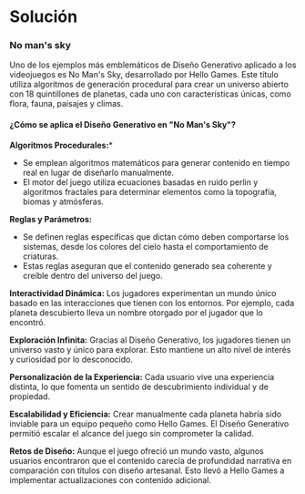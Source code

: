 # Solución

### No man's sky

Uno de los ejemplos más emblemáticos de Diseño Generativo aplicado a los videojuegos es No Man's Sky, desarrollado por Hello Games. Este título utiliza algoritmos de generación procedural para crear un universo abierto con 18 quintillones de planetas, cada uno con características únicas, como flora, fauna, paisajes y climas.

#### ¿Cómo se aplica el Diseño Generativo en "No Man's Sky"?

**Algoritmos Procedurales:***

- Se emplean algoritmos matemáticos para generar contenido en tiempo real en lugar de diseñarlo manualmente.
- El motor del juego utiliza ecuaciones basadas en ruido perlin y algoritmos fractales para determinar elementos como la topografía, biomas y atmósferas.

**Reglas y Parámetros:**

- Se definen reglas específicas que dictan cómo deben comportarse los sistemas, desde los colores del cielo hasta el comportamiento de criaturas.
- Estas reglas aseguran que el contenido generado sea coherente y creíble dentro del universo del juego.

**Interactividad Dinámica:** Los jugadores experimentan un mundo único basado en las interacciones que tienen con los entornos. Por ejemplo, cada planeta descubierto lleva un nombre otorgado por el jugador que lo encontró.

**Exploración Infinita:** Gracias al Diseño Generativo, los jugadores tienen un universo vasto y único para explorar. Esto mantiene un alto nivel de interés y curiosidad por lo desconocido.

**Personalización de la Experiencia:** Cada usuario vive una experiencia distinta, lo que fomenta un sentido de descubrimiento individual y de propiedad.

**Escalabilidad y Eficiencia:** Crear manualmente cada planeta habría sido inviable para un equipo pequeño como Hello Games. El Diseño Generativo permitió escalar el alcance del juego sin comprometer la calidad.

**Retos de Diseño:** Aunque el juego ofreció un mundo vasto, algunos usuarios encontraron que el contenido carecía de profundidad narrativa en comparación con títulos con diseño artesanal. Esto llevó a Hello Games a implementar actualizaciones con contenido adicional.
